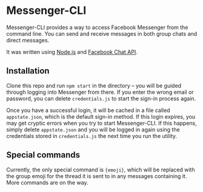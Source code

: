 # Messenger-CLI

Messenger-CLI provides a way to access Facebook Messenger from the command line. You can send and receive messages in both group chats and direct messages.

It was written using [Node.js](https://nodejs.org) and [Facebook Chat API](https://github.com/Schmavery/facebook-chat-api).

## Installation
Clone this repo and run `npm start` in the directory – you will be guided through logging into Messenger from there. If you enter the wrong email or password, you can delete `credentials.js` to start the sign-in process again.

Once you have a successful login, it will be cached in a file called `appstate.json`, which is the default sign-in method. If this login expires, you may get cryptic errors when you try to start Messenger-CLI. If this happens, simply delete `appstate.json` and you will be logged in again using the credentials stored in `credentials.js` the next time you run the utility.

## Special commands
Currently, the only special command is `{emoji}`, which will be replaced with the group emoji for the thread it is sent to in any messages containing it. More commands are on the way.